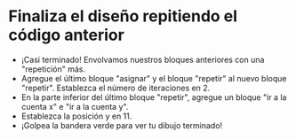 # Finaliza el diseño repitiendo el código anterior

- ¡Casi terminado! Envolvamos nuestros bloques anteriores con una "repetición" más.
- Agregue el último bloque "asignar" y el bloque "repetir" al nuevo bloque "repetir". Establezca el número de iteraciones en 2.
- En la parte inferior del último bloque "repetir", agregue un bloque "ir a la cuenta x" e "ir a la cuenta y".
- Establezca la posición y en 11.
- ¡Golpea la bandera verde para ver tu dibujo terminado!
